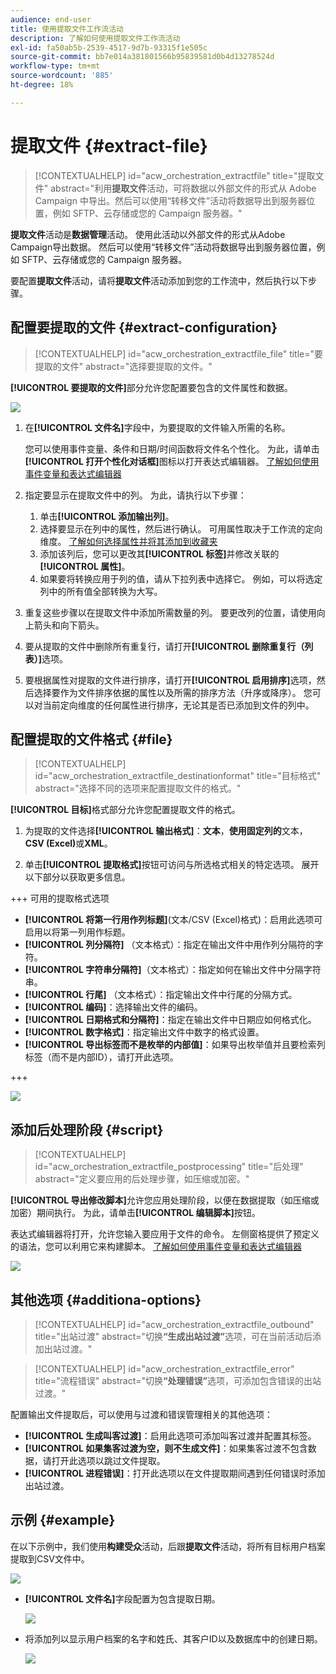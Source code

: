 ```yaml
---
audience: end-user
title: 使用提取文件工作流活动
description: 了解如何使用提取文件工作流活动
exl-id: fa50ab5b-2539-4517-9d7b-93315f1e505c
source-git-commit: bb7e014a381801566b95839581d0b4d13278524d
workflow-type: tm+mt
source-wordcount: '885'
ht-degree: 18%

---
```


# 提取文件 {#extract-file}

>[!CONTEXTUALHELP]
>id="acw_orchestration_extractfile"
>title="提取文件"
>abstract="利用&#x200B;**提取文件**&#x200B;活动，可将数据以外部文件的形式从 Adobe Campaign 中导出。然后可以使用“转移文件”活动将数据导出到服务器位置，例如 SFTP、云存储或您的 Campaign 服务器。"

**提取文件**&#x200B;活动是&#x200B;**数据管理**&#x200B;活动。 使用此活动以外部文件的形式从Adobe Campaign导出数据。 然后可以使用“转移文件”活动将数据导出到服务器位置，例如 SFTP、云存储或您的 Campaign 服务器。

要配置&#x200B;**提取文件**&#x200B;活动，请将&#x200B;**提取文件**&#x200B;活动添加到您的工作流中，然后执行以下步骤。

## 配置要提取的文件 {#extract-configuration}

>[!CONTEXTUALHELP]
>id="acw_orchestration_extractfile_file"
>title="要提取的文件"
>abstract="选择要提取的文件。"

**[!UICONTROL 要提取的文件]**&#x200B;部分允许您配置要包含的文件属性和数据。

![](../assets/extract-file-file.png)

1. 在&#x200B;**[!UICONTROL 文件名]**&#x200B;字段中，为要提取的文件输入所需的名称。

   您可以使用事件变量、条件和日期/时间函数将文件名个性化。 为此，请单击&#x200B;**[!UICONTROL 打开个性化对话框]**&#x200B;图标以打开表达式编辑器。 [了解如何使用事件变量和表达式编辑器](../event-variables.md)

1. 指定要显示在提取文件中的列。 为此，请执行以下步骤：

   1. 单击&#x200B;**[!UICONTROL 添加输出列]**。
   1. 选择要显示在列中的属性，然后进行确认。 可用属性取决于工作流的定向维度。 [了解如何选择属性并将其添加到收藏夹](../../get-started/attributes.md)
   1. 添加该列后，您可以更改其&#x200B;**[!UICONTROL 标签]**&#x200B;并修改关联的&#x200B;**[!UICONTROL 属性]**。
   1. 如果要将转换应用于列的值，请从下拉列表中选择它。 例如，可以将选定列中的所有值全部转换为大写。

1. 重复这些步骤以在提取文件中添加所需数量的列。 要更改列的位置，请使用向上箭头和向下箭头。

1. 要从提取的文件中删除所有重复行，请打开&#x200B;**[!UICONTROL 删除重复行（列表）]**&#x200B;选项。

1. 要根据属性对提取的文件进行排序，请打开&#x200B;**[!UICONTROL 启用排序]**&#x200B;选项，然后选择要作为文件排序依据的属性以及所需的排序方法（升序或降序）。 您可以对当前定向维度的任何属性进行排序，无论其是否已添加到文件的列中。

## 配置提取的文件格式 {#file}

>[!CONTEXTUALHELP]
>id="acw_orchestration_extractfile_destinationformat"
>title="目标格式"
>abstract="选择不同的选项来配置提取文件的格式。"

**[!UICONTROL 目标]**&#x200B;格式部分允许您配置提取文件的格式。

1. 为提取的文件选择&#x200B;**[!UICONTROL 输出格式]**：**文本**，**使用固定列的**&#x200B;文本，**CSV (Excel)**&#x200B;或&#x200B;**XML**。

1. 单击&#x200B;**[!UICONTROL 提取格式]**&#x200B;按钮可访问与所选格式相关的特定选项。 展开以下部分以获取更多信息。

+++ 可用的提取格式选项

   * **[!UICONTROL 将第一行用作列标题]**(文本/CSV (Excel)格式)：启用此选项可启用以将第一列用作标题。
   * **[!UICONTROL 列分隔符]** （文本格式）：指定在输出文件中用作列分隔符的字符。
   * **[!UICONTROL 字符串分隔符]**（文本格式）：指定如何在输出文件中分隔字符串。
   * **[!UICONTROL 行尾]** （文本格式）：指定输出文件中行尾的分隔方式。
   * **[!UICONTROL 编码]**：选择输出文件的编码。
   * **[!UICONTROL 日期格式和分隔符]**：指定在输出文件中日期应如何格式化。
   * **[!UICONTROL 数字格式]**：指定输出文件中数字的格式设置。
   * **[!UICONTROL 导出标签而不是枚举的内部值]**：如果导出枚举值并且要检索列标签（而不是内部ID），请打开此选项。

+++

   ![](../assets/extract-file-format.png)

## 添加后处理阶段 {#script}

>[!CONTEXTUALHELP]
>id="acw_orchestration_extractfile_postprocessing"
>title="后处理"
>abstract="定义要应用的后处理步骤，如压缩或加密。"

**[!UICONTROL 导出修改脚本]**&#x200B;允许您应用处理阶段，以便在数据提取（如压缩或加密）期间执行。 为此，请单击&#x200B;**[!UICONTROL 编辑脚本]**&#x200B;按钮。

表达式编辑器将打开，允许您输入要应用于文件的命令。 左侧窗格提供了预定义的语法，您可以利用它来构建脚本。 [了解如何使用事件变量和表达式编辑器](../event-variables.md)

![](../assets/extract-file-script.png)

## 其他选项 {#additiona-options}

>[!CONTEXTUALHELP]
>id="acw_orchestration_extractfile_outbound"
>title="出站过渡"
>abstract="切换&#x200B;**“生成出站过渡”**&#x200B;选项，可在当前活动后添加出站过渡。"

>[!CONTEXTUALHELP]
>id="acw_orchestration_extractfile_error"
>title="流程错误"
>abstract="切换&#x200B;**“处理错误”**&#x200B;选项，可添加包含错误的出站过渡。"

配置输出文件提取后，可以使用与过渡和错误管理相关的其他选项：

* **[!UICONTROL 生成叫客过渡]**：启用此选项可添加叫客过渡并配置其标签。
* **[!UICONTROL 如果集客过渡为空，则不生成文件]**：如果集客过渡不包含数据，请打开此选项以跳过文件提取。
* **[!UICONTROL 进程错误]**：打开此选项以在文件提取期间遇到任何错误时添加出站过渡。

## 示例 {#example}

在以下示例中，我们使用&#x200B;**构建受众**&#x200B;活动，后跟&#x200B;**提取文件**&#x200B;活动，将所有目标用户档案提取到CSV文件中。

![](../assets/extract-file-example.png)

* **[!UICONTROL 文件名]**&#x200B;字段配置为包含提取日期。

  ![](../assets/extract-file-example-name.png)

* 将添加列以显示用户档案的名字和姓氏、其客户ID以及数据库中的创建日期。

  ![](../assets/extract-file-example-columns.png)
